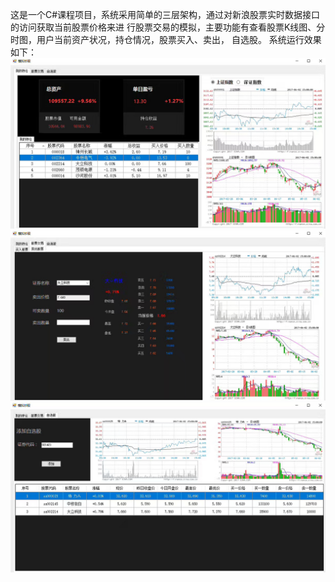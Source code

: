 这是一个C#课程项目，系统采用简单的三层架构，通过对新浪股票实时数据接口的访问获取当前股票价格来进
行股票交易的模拟，主要功能有查看股票K线图、分时图，用户当前资产状况，持仓情况，股票买入、卖出，
自选股。
系统运行效果如下：
![我的持仓](http://github.com/ChenYingqin/SimulateStock/raw/master/images/1.jpg)
![股票交易](http://github.com/ChenYingqin/SimulateStock/raw/master/images/2.jpg)
![自选股](http://github.com/ChenYingqin/SimulateStock/raw/master/images/3.jpg)
